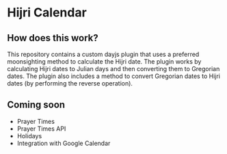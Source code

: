 # Hijri Calendar

## How does this work?

This repository contains a custom dayjs plugin that uses a preferred moonsighting method to calculate the Hijri date. The plugin works by calculating Hijri dates to Julian days and then converting them to Gregorian dates. The plugin also includes a method to convert Gregorian dates to Hijri dates (by performing the reverse operation).

## Coming soon

- Prayer Times
- Prayer Times API
- Holidays
- Integration with Google Calendar
